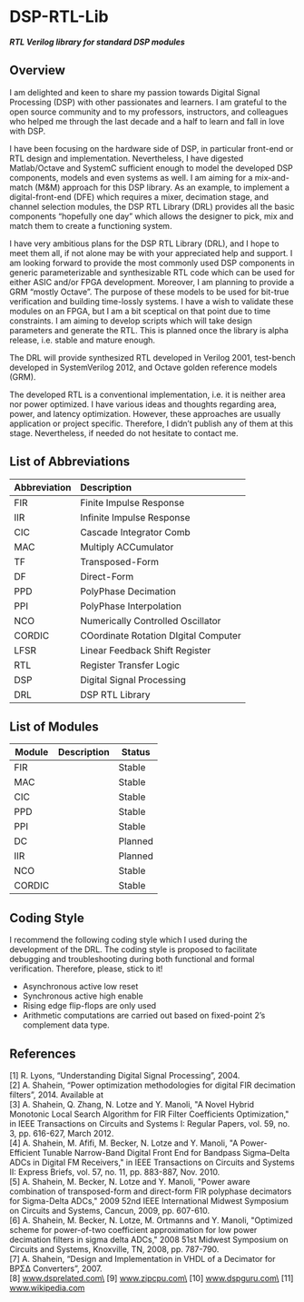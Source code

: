 # DSP-RTL-Lib
_**RTL Verilog library for standard DSP modules**_

## Overview
I am delighted and keen to share my passion towards Digital Signal Processing (DSP) with other passionates and learners. I am grateful to the open source community and to my professors, instructors, and colleagues who helped me through the last decade and a half to learn and fall in love with DSP.

I have been focusing on the hardware side of DSP, in particular front-end or RTL design and implementation. Nevertheless, I have digested Matlab/Octave and SystemC sufficient enough to model the developed DSP components, models and even systems as well. I am aiming for a mix-and-match (M&M) approach for this DSP library. As an example, to implement a digital-front-end (DFE) which requires a mixer, decimation stage, and channel selection modules, the DSP RTL Library (DRL) provides all the basic components “hopefully one day” which allows the designer to pick, mix and match them to create a functioning system.

I have very ambitious plans for the DSP RTL Library (DRL), and I hope to meet them all, if not alone may be with your appreciated help and support. I am looking forward to provide the most commonly used DSP components in generic parameterizable and synthesizable RTL code which can be used for either ASIC and/or FPGA development. Moreover, I am planning to provide a GRM “mostly Octave”. The purpose of these models to be used for bit-true verification and building time-lossly systems. I have a wish to validate these modules on an FPGA, but I am a bit sceptical on that point due to time constraints. I am aiming to develop scripts which will take design parameters and generate the RTL. This is planned once the library is alpha release, i.e. stable and mature enough.

The DRL will provide synthesized RTL developed in Verilog 2001, test-bench developed in SystemVerilog 2012, and Octave golden reference models (GRM).

The developed RTL is a conventional implementation, i.e. it is neither area nor power optimized. I have various ideas and thoughts regarding area, power, and latency optimization. However, these approaches are usually application or project specific. Therefore, I didn’t publish any of them at this stage. Nevertheless, if needed do not hesitate to contact me.

## List of Abbreviations
Abbreviation | Description
-------------|:------------
FIR |Finite Impulse Response
IIR |Infinite Impulse Response
CIC | Cascade Integrator Comb
MAC | Multiply ACCumulator
TF | Transposed-Form
DF | Direct-Form
PPD | PolyPhase Decimation
PPI | PolyPhase Interpolation
NCO | Numerically Controlled Oscillator
CORDIC | COordinate Rotation DIgital Computer
LFSR | Linear Feedback Shift Register
RTL | Register Transfer Logic
DSP | Digital Signal Processing
DRL | DSP RTL Library

## List of Modules

Module | Description | Status
-------|-------------|-------
FIR | | Stable
MAC | | Stable
CIC | | Stable
PPD | | Stable
PPI | | Stable
DC | | Planned
IIR | | Planned
NCO | | Stable
CORDIC | | Stable

## Coding Style
I recommend the following coding style which I used during the development of the DRL. The coding style is proposed to facilitate debugging and troubleshooting during both functional and formal verification. Therefore, please, stick to it!

* Asynchronous active low reset
* Synchronous active high enable
* Rising edge flip-flops are only used
* Arithmetic computations are carried out based on fixed-point 2’s complement data type.

## References
[1] R. Lyons, “Understanding Digital Signal Processing”, 2004.\
[2] A. Shahein, “Power optimization methodologies for digital FIR decimation filters”, 2014. Available at [](https://freidok.uni-freiburg.de/data/9626)\
[3] A. Shahein, Q. Zhang, N. Lotze and Y. Manoli, "A Novel Hybrid Monotonic Local Search Algorithm for FIR Filter Coefficients Optimization," in IEEE Transactions on Circuits and Systems I: Regular Papers, vol. 59, no. 3, pp. 616-627, March 2012.\
[4] A. Shahein, M. Afifi, M. Becker, N. Lotze and Y. Manoli, "A Power-Efficient Tunable Narrow-Band Digital Front End for Bandpass Sigma–Delta ADCs in Digital FM Receivers," in IEEE Transactions on Circuits and Systems II: Express Briefs, vol. 57, no. 11, pp. 883-887, Nov. 2010.\
[5] A. Shahein, M. Becker, N. Lotze and Y. Manoli, "Power aware combination of transposed-form and direct-form FIR polyphase decimators for Sigma-Delta ADCs," 2009 52nd IEEE International Midwest Symposium on Circuits and Systems, Cancun, 2009, pp. 607-610.\
[6] A. Shahein, M. Becker, N. Lotze, M. Ortmanns and Y. Manoli, "Optimized scheme for power-of-two coefficient approximation for low power decimation filters in sigma delta ADCs," 2008 51st Midwest Symposium on Circuits and Systems, Knoxville, TN, 2008, pp. 787-790.\
[7] A. Shahein, “Design and Implementation in VHDL of a Decimator for BPΣ∆ Converters”, 2007.\
[8] www.dsprelated.com\
[9] www.zipcpu.com\
[10] www.dspguru.com\
[11] www.wikipedia.com

